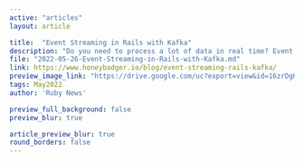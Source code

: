 ```yaml
---
active: "articles"
layout: article

title:  "Event Streaming in Rails with Kafka"
description: "Do you need to process a lot of data in real time? Event streaming is a pattern that could help."
file: "2022-05-26-Event-Streaming-in-Rails-with-Kafka.md"
link: https://www.honeybadger.io/blog/event-streaming-rails-kafka/
preview_image_link: "https://drive.google.com/uc?export=view&id=16zrDgHjKbLikzRlVue2Bu7BfMvOU9Wb8"
tags: May2022
author: 'Ruby News'

preview_full_background: false
preview_blur: true

article_preview_blur: true
round_borders: false
---
```

